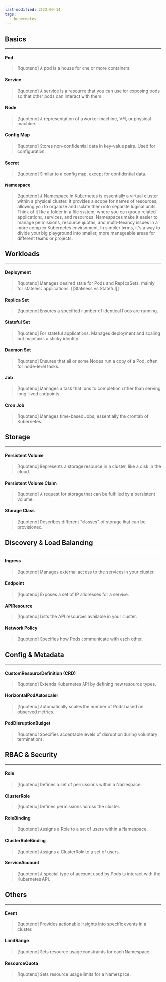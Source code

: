 ```yaml
---
last-modified: 2023-09-14
tags:
  - kubernetes
---
```

## Basics
---
#### Pod

>[!quoteno]
>A pod is a house for one or more containers.
#### Service

> [!quoteno]
> A service is a resource that you can use for exposing pods so that other pods can interact with them.

#### Node

> [!quoteno]
> A representation of a worker machine, VM, or physical machine.
#### Config Map

> [!quoteno]
> Stores non-confidential data in key-value pairs. Used for configuration.
#### Secret

>[!quoteno]
>Similar to a config map, except for confidential data.

#### Namespace

>[!quoteno]
> A Namespace in Kubernetes is essentially a virtual cluster within a physical cluster. It provides a scope for names of resources, allowing you to organize and isolate them into separate logical units. Think of it like a folder in a file system, where you can group related applications, services, and resources. Namespaces make it easier to manage permissions, resource quotas, and multi-tenancy issues in a more complex Kubernetes environment. In simpler terms, it's a way to divide your big playground into smaller, more manageable areas for different teams or projects.

## Workloads
---
#### Deployment

> [!quoteno]
> Manages desired state for Pods and ReplicaSets, mainly for stateless applications.
> [[Stateless vs Stateful]]
#### Replica Set

> [!quoteno]
> Ensures a specified number of identical Pods are running.
#### Stateful Set

> [!quoteno]
> For stateful applications. Manages deployment and scaling but maintains a sticky identity.
#### Daemon Set

>[!quoteno]
>Ensures that all or some Nodes run a copy of a Pod, often for node-level tasks.
#### Job

> [!quoteno]
> Manages a task that runs to completion rather than serving long-lived endpoints.

#### Cron Job

> [!quoteno]
> Manages time-based Jobs, essentially the crontab of Kubernetes.
## Storage
---
#### Persistent Volume

> [!quoteno]
> Represents a storage resource in a cluster, like a disk in the cloud.
#### Persistent Volume Claim

> [!quoteno]
> A request for storage that can be fulfilled by a persistent volume.
#### Storage Class

> [!quoteno]
> Describes different "classes" of storage that can be provisioned.

## Discovery & Load Balancing
---
#### Ingress

> [!quoteno]
> Manages external access to the services in your cluster.
#### Endpoint

> [!quoteno]
> Exposes a set of IP addresses for a service.
#### APIResource

> [!quoteno]
> Lists the API resources available in your cluster.
#### Network Policy

> [!quoteno]
> Specifies how Pods communicate with each other.

## Config & Metadata
---
#### CustomResourceDefinition (CRD)

> [!quoteno]
> Extends Kubernetes API by defining new resource types.
#### HorizontalPodAutoscaler

>[!quoteno]
>Automatically scales the number of Pods based on observed metrics.
#### PodDisruptionBudget

> [!quoteno]
> Specifies acceptable levels of disruption during voluntary terminations.
## RBAC & Security
---
#### Role

> [!quoteno]
> Defines a set of permissions within a Namespace.
#### ClusterRole

> [!quoteno]
> Defines permissions across the cluster.
#### RoleBinding

> [!quoteno]
> Assigns a Role to a set of users within a Namespace.
#### ClusterRoleBinding

> [!quoteno]
> Assigns a ClusterRole to a set of users.
#### ServiceAccount

> [!quoteno]
> A special type of account used by Pods to interact with the Kubernetes API.
## Others
---
#### Event

> [!quoteno]
> Provides actionable insights into specific events in a cluster.
#### LimitRange

> [!quoteno]
> Sets resource usage constraints for each Namespace.
#### ResourceQuota

> [!quoteno]
> Sets resource usage limits for a Namespace.
